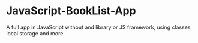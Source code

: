 # JavaScript-BookList-App
A full app in JavaScript without and library or JS framework, using classes, local storage and more
